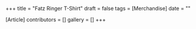+++
title = "Fatz Ringer T-Shirt"
draft = false
tags = [Merchandise]
date = ""

[Article]
contributors = []
gallery = []
+++